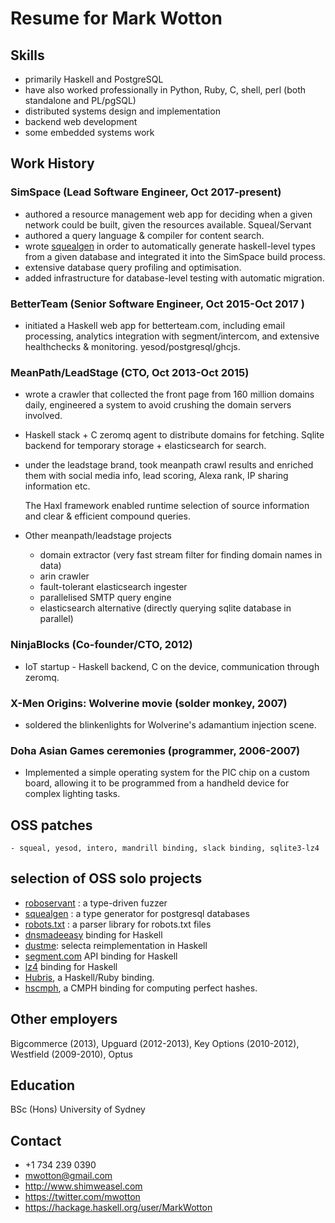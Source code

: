 # Resume for Mark Wotton

## Skills

  - primarily Haskell and PostgreSQL
  - have also worked professionally in Python, Ruby, C, shell, perl (both standalone and PL/pgSQL)
  - distributed systems design and implementation
  - backend web development
  - some embedded systems work

## Work History

### SimSpace (Lead Software Engineer, Oct 2017-present)

  - authored a resource management web app for deciding when a given network
	could be built, given the resources available. Squeal/Servant
  - authored a query language & compiler for content search.
  - wrote [squealgen](https://github.com/mwotton/squealgen) in order to automatically
	generate haskell-level types from a given database and integrated it into
	the SimSpace build process.
  - extensive database query profiling and optimisation.
  - added infrastructure for database-level testing with automatic migration.

### BetterTeam (Senior Software Engineer, Oct 2015-Oct 2017 )

  - initiated a Haskell web app for betterteam.com, including email
    processing, analytics integration with segment/intercom, and
    extensive healthchecks & monitoring. yesod/postgresql/ghcjs.

### MeanPath/LeadStage (CTO, Oct 2013-Oct 2015)

  - wrote a crawler that collected the front page from 160
    million domains daily, engineered a system to avoid
    crushing the domain servers involved.
  - Haskell stack + C zeromq agent to
    distribute domains for fetching. Sqlite backend for temporary
    storage + elasticsearch for search.
  - under the leadstage brand, took meanpath crawl results and
    enriched them with social media info, lead
    scoring, Alexa rank, IP sharing information etc.

    The Haxl framework enabled runtime selection of source
    information and clear & efficient compound queries.
  - Other meanpath/leadstage projects
    - domain extractor (very fast stream filter for finding domain
      names in data)
    - arin crawler
    - fault-tolerant elasticsearch ingester
    - parallelised SMTP query engine
    - elasticsearch alternative (directly querying sqlite database in
      parallel)

### NinjaBlocks (Co-founder/CTO, 2012)
  - IoT startup - Haskell backend, C on the device, communication
    through zeromq.

### X-Men Origins: Wolverine movie (solder monkey, 2007)
  - soldered the blinkenlights for Wolverine's adamantium injection scene.

### Doha Asian Games ceremonies (programmer, 2006-2007)
  - Implemented a simple operating system for the PIC chip on a custom
board, allowing it to be programmed from a handheld device for complex
lighting tasks.


## OSS patches
    - squeal, yesod, intero, mandrill binding, slack binding, sqlite3-lz4

## selection of OSS solo projects

- [roboservant](https://github.com/mwotton/roboservant) : a type-driven fuzzer
- [squealgen](https://github.com/mwotton/squealgen) : a type generator for postgresql databases
- [robots.txt](https://github.com/meanpath/robots) : a parser library for robots.txt files
- [dnsmadeeasy](https://github.com/mwotton/dnsmadeeasy) binding for Haskell
- [dustme](https://github.com/mwotton/dustme): selecta reimplementation in Haskell
- [segment.com](https://github.com/mwotton/segment-api) API binding for Haskell
- [lz4](https://github.com/mwotton/lz4hs) binding for Haskell
- [Hubris](https://github.com/mwotton/Hubris), a Haskell/Ruby binding.
- [hscmph](https://github.com/mwotton/hscmph), a CMPH binding for computing perfect hashes.

## Other employers

  Bigcommerce (2013), Upguard (2012-2013), Key Options (2010-2012), Westfield (2009-2010), Optus

## Education

  BSc (Hons) University of Sydney

## Contact

   - +1 734 239 0390
   - mwotton@gmail.com
   - http://www.shimweasel.com
   - https://twitter.com/mwotton
   - https://hackage.haskell.org/user/MarkWotton
